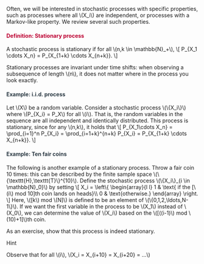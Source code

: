 <p>Often, we will be interested in stochastic processes with specific properties, such as processes where all \(X_i\) are independent, or processes with a Markov-like property. We review several such properties.</p>
<div class="content-box pad-box-mini border border-trbl border-round">
<h4 style="color: #bc0031;"><strong>Definition: Stationary process</strong></h4>
A stochastic process is stationary if for all \(n,k \in \mathbb{N}_+\), \[ P_{X_1 \cdots X_n} = P_{X_{1+k} \cdots X_{n+k}}. \]</div>
<p>Stationary processes are invariant under time shifts: when observing a subsequence of length \(n\), it does not matter where in the process you look exactly.</p>
<div class="content-box pad-box-mini border border-trbl border-round">
<h4 style="color: #2d3b45;"><strong>Example: i.i.d. process</strong></h4>
Let \(X\) be a random variable. Consider a stochastic process \(\{X_i\}\) where \(P_{X_i} = P_X\) for all \(i\). That is, the random variables in the sequence are all independent and identically distributed. This process is stationary, since for any \(n,k\), it holds that \[ P_{X_1\cdots X_n} = \prod_{i=1}^n P_{X_i} = \prod_{i=1+k}^{n+k} P_{X_i} = P_{X_{1+k} \cdots X_{n+k}}. \]</div>
<div class="content-box pad-box-mini border border-trbl border-round">
<h4 style="color: #2d3b45;"><strong>Example: Ten fair coins</strong></h4>
The following is another example of a stationary process. Throw a fair coin 10 times: this can be described by the finite sample space \(\{\texttt{H},\texttt{T}\}^{10}\). Define the stochastic process \(\{X_i\}_{i \in \mathbb{N}_0}\) by setting \[ X_i = \left\{ \begin{array}{l l} 1 &amp; \text{ if the [\(i\) mod 10]th coin lands on heads}\\ 0 &amp; \text{otherwise.} \end{array} \right. \] Here, \([k\) mod \(N]\) is defined to be an element of \(\{0,1,2,\ldots,N-1\}\). If we want the first variable in the process to be \(X_1\) instead of \(X_0\), we can determine the value of \(X_i\) based on the \([((i-1)\) mod \(10)+1]\)th coin. 
<p>As an exercise, show that this process is indeed stationary.
</p>
<p><span class="element_toggler" role="button" aria-controls="group7" aria-label="Toggler" aria-expanded="false"><span class="Button">Hint</span></span></p>
<div id="group7" style="">
<div class="content-box">Observe that for all \(i\), \(X_i = X_{i+10} = X_{i+20} = ...\)</div>
</div>
</div>